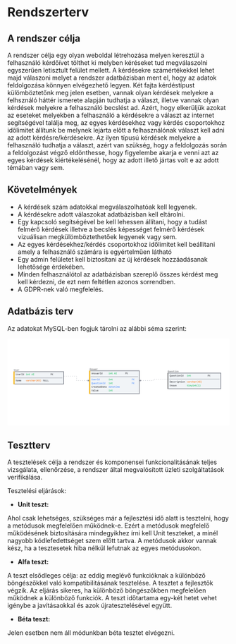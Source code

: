 # Rendszerterv

A rendszer célja
---

A rendszer célja egy olyan weboldal létrehozása melyen keresztül a felhasználó kérdőívet tölthet ki melyben kéréseket tud megválaszolni egyszerűen letisztult felület mellett. A kérdésekre számértékekkel lehet majd válaszoni melyet a rendszer adatbázisban ment el, hogy  az adatok feldolgozása  könnyen elvégezhető legyen. Két fajta kérdéstípust külömböztetőnk meg jelen esetben, vannak olyan kérdések melyekre a felhsználó háttér ismerete alapján tudhatja a választ, illetve vannak olyan kérdések melyekre a felhasználó becslést ad. Azért, hogy elkerüljük azokat az eseteket melyekben a felhasználó a kérdésekre a választ az internet segítségével találja meg, az egyes kérdésekhez vagy kérdés csoportokhoz időlimitet állítunk be melynek lejárta előtt a felhasználónak választ kell adni az adott kérdésre/kérdésekre. Az ilyen típusú kérdések melyekre a felhasználó tudhatja a választ, azért van szükség, hogy a feldolgozás során a feldolgozást végző eldönthesse, hogy figyelembe akarja e venni azt az egyes kérdések kiértékelésénél, hogy az adott illető jártas volt e az adott témában vagy sem.

Követelmények
---
- A kérdések szám adatokkal megválaszolhatóak kell legyenek.
- A kérdésekre adott válaszokat adatbázisban kell eltárolni.
- Egy kapcsoló segítségével be kell lehessen állítani, hogy a tudást felmérő kérdések illetve a becslés képességet felmérő kérdések vizuálisan megkülömböztethetőek legyenek vagy sem.
- Az egyes kérdésekhez/kérdés csoportokhoz időlimitet kell beállítani amely a felhasználó számára is egyértelműen látható
- Egy admin felületet kell biztosítani az új kérdések hozzáadásanak lehetősége érdekében.
- Minden felhasználótol az adatbázisban szereplő összes kérdést meg kell kérdezni, de ezt nem feltétlen azonos sorrendben.
- A GDPR-nek való megfelelés.

Adatbázis terv
---
Az adatokat MySQL-ben fogjuk tárolni az alábbi séma szerint:

![](./Resources/abt.PNG)

Tesztterv
---
A tesztelések célja a rendszer és komponensei funkcionalitásának
teljes vizsgálata, ellenőrzése, a rendszer által megvalósított üzleti
szolgáltatások verifikálása.

Tesztelési eljárások:

- **Unit teszt:**

Ahol csak lehetséges, szükséges már a fejlesztési idő alatt is tesztelni, hogy a
metódusok megfelelően működnek-e.
Ezért a metódusok megfelelő működésének biztosítására mindegyikhez írni
kell Unit teszteket, a minél nagyobb kódlefedettséget szem előtt tartva. A
metódusok akkor vannak kész, ha a tesztesetek hiba nélkül lefutnak az egyes
metódusokon.

- **Alfa teszt:**

A teszt elsődleges célja: az eddig meglévő funkcióknak a különböző
böngészőkkel való kompatibilitásának tesztelése. A tesztet a
fejlesztők végzik.
Az eljárás sikeres, ha különböző böngészőkben megfelelően működnek a különböző funkciók. A teszt időtartama egy-két hetet vehet igénybe a javításaokkal és azok újratesztelésével együtt.

- **Béta teszt:**

Jelen esetben nem áll módunkban béta tesztet elvégezni.
